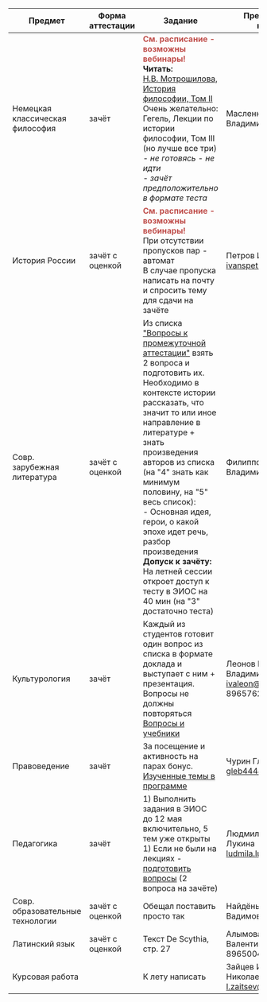 | Предмет | Форма аттестации | Задание | Преподаватель,<br>контакты |
| --- | --- | --- | --- |
| Немецкая классическая философия  | зачёт            | **<font color="#c0504d">См. расписание - возможны вебинары!</font><br>Читать:** <br> [Н.В. Мотрошилова, История философии, Том II](https://vk.com/wall-79876841_1905)<br> Очень желательно: <br> Гегель, Лекции по истории философии, Том III (но лучше все три) <br>*- не готовясь - не идти*<br>*- зачёт предположительно в формате теста* | Масленников Дмитрий Владимирович                                                         |
| История России                   | зачёт с оценкой  | **<font color="#c0504d">См. расписание - возможны вебинары!</font>**<br>При отсутствии пропусков пар - автомат<br>В случае пропуска написать на почту и спросить тему для сдачи на зачёте                                                                                                                                                                                                                                                                                                                         | Петров Иван Васильевич<br>[ivanspetrovs7@gmail.com](mailto:ivanspetrovs7@gmail.com)      |
| Совр. зарубежная литература      | зачёт с оценкой  | Из списка ["Вопросы к промежуточной аттестации"](https://disk.yandex.ru/i/sc0tq2w14yGkSA) взять 2 вопроса и подготовить их. Необходимо в контексте истории рассказать, что значит то или иное направление в литературе + знать произведения авторов из списка (на "4" знать как минимум половину, на "5" весь список): <br>- Основная идея, герои, о какой эпохе идет речь, разбор произведения <br> **Допуск к зачёту:** <br> На летней сессии откроет доступ к тесту в ЭИОС на 40 мин (на "3" достаточно теста) | Филиппова Юлия Владимировна|
| Культурология                    | зачёт            | Каждый из студентов готовит один вопрос из списка в формате доклада и выступает с ним + презентация. Вопросы не должны повторяться<br>[Вопросы и учебники](https://disk.yandex.ru/d/NAaw16Q19--OjA)                                                                                                                                                                                                                                                                                                               | Леонов Иван Владимирович  <br>[ivaleon@mail.ru](mailto:ivaleon@mail.ru)  <br>89657627994 |
| Правоведение                     | зачёт            | За посещение и активность на парах бонус.<br>[Изученные темы в программе](https://rhga.ru/sveden/files/Pravovedenie(25).pdf)                                                                                                                                                                                                                                                                                                                              | Чурин Глеб Юрьевич<br>gleb4444@rambler.ru                                                |
| Педагогика                       | зачёт            | 1) Выполнить задания в ЭИОС до 12 мая включительно, 5 тем уже открыты<br> 1) Если не были на лекциях - [подготовить вопросы](https://disk.yandex.ru/i/g7Ny5j9C6aMayg) (2 вопроса на зачёте)                                                                                                                                                                                                                                                                                                                       | Людмила Евгеньевна Лукина <br>ludmila.lukina@yandex.ru                                   |
| Совр. образовательные технологии | зачёт с оценкой  | Обещал поставить просто так                                                                                                                                                                                                                                                                                                                                                                                                                                                                                       | Найдёнышев Фёдор Вадимович                                                               |
| Латинский язык                   | зачёт с оценкой  | Текст De Scythia, стр. 27                                                                                                                                                                                                                                                                                                                                                                                                                                                                                         | Алымова Елена Валентиновна  <br>89650045212                                              |
| Курсовая работа                  |                  | К лету написать                                                                                                                                                                                                                                                                                                                                                                                                                                                                                                   | Зайцев Игорь Николаевич<br>[I.zaitsev@rhga.ru](mailto:I.zaitsev@rhga.ru)                 |
